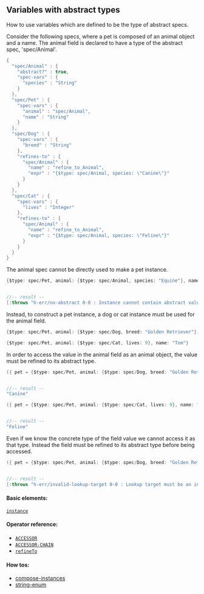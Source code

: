 <!---
  This markdown file was generated. Do not edit.
  -->

## Variables with abstract types

How to use variables which are defined to be the type of abstract specs.

Consider the following specs, where a pet is composed of an animal object and a name. The animal field is declared to have a type of the abstract spec, 'spec/Animal'.

```java
{
  "spec/Animal" : {
    "abstract?" : true,
    "spec-vars" : {
      "species" : "String"
    }
  },
  "spec/Pet" : {
    "spec-vars" : {
      "animal" : "spec/Animal",
      "name" : "String"
    }
  },
  "spec/Dog" : {
    "spec-vars" : {
      "breed" : "String"
    },
    "refines-to" : {
      "spec/Animal" : {
        "name" : "refine_to_Animal",
        "expr" : "{$type: spec/Animal, species: \"Canine\"}"
      }
    }
  },
  "spec/Cat" : {
    "spec-vars" : {
      "lives" : "Integer"
    },
    "refines-to" : {
      "spec/Animal" : {
        "name" : "refine_to_Animal",
        "expr" : "{$type: spec/Animal, species: \"Feline\"}"
      }
    }
  }
}
```

The animal spec cannot be directly used to make a pet instance.

```java
{$type: spec/Pet, animal: {$type: spec/Animal, species: "Equine"}, name: "Silver"}


//-- result --
[:throws "h-err/no-abstract 0-0 : Instance cannot contain abstract value"]
```

Instead, to construct a pet instance, a dog or cat instance must be used for the animal field.

```java
{$type: spec/Pet, animal: {$type: spec/Dog, breed: "Golden Retriever"}, name: "Rex"}
```

```java
{$type: spec/Pet, animal: {$type: spec/Cat, lives: 9}, name: "Tom"}
```

In order to access the value in the animal field as an animal object, the value must be refined to its abstract type.

```java
({ pet = {$type: spec/Pet, animal: {$type: spec/Dog, breed: "Golden Retriever"}, name: "Rex"}; pet.animal.refineTo( spec/Animal ).species })


//-- result --
"Canine"
```

```java
({ pet = {$type: spec/Pet, animal: {$type: spec/Cat, lives: 9}, name: "Tom"}; pet.animal.refineTo( spec/Animal ).species })


//-- result --
"Feline"
```

Even if we know the concrete type of the field value we cannot access it as that type. Instead the field must be refined to its abstract type before being accessed.

```java
({ pet = {$type: spec/Pet, animal: {$type: spec/Dog, breed: "Golden Retriever"}, name: "Rex"}; pet.animal.breed })


//-- result --
[:throws "h-err/invalid-lookup-target 0-0 : Lookup target must be an instance of known type or non-empty vector"]
```

#### Basic elements:

[`instance`](../jadeite-basic-syntax-reference.md#instance)

#### Operator reference:

* [`ACCESSOR`](../jadeite-full-reference.md#ACCESSOR)
* [`ACCESSOR-CHAIN`](../jadeite-full-reference.md#ACCESSOR-CHAIN)
* [`refineTo`](../jadeite-full-reference.md#refineTo)


#### How tos:

* [compose-instances](compose-instances.md)
* [string-enum](string-enum.md)


